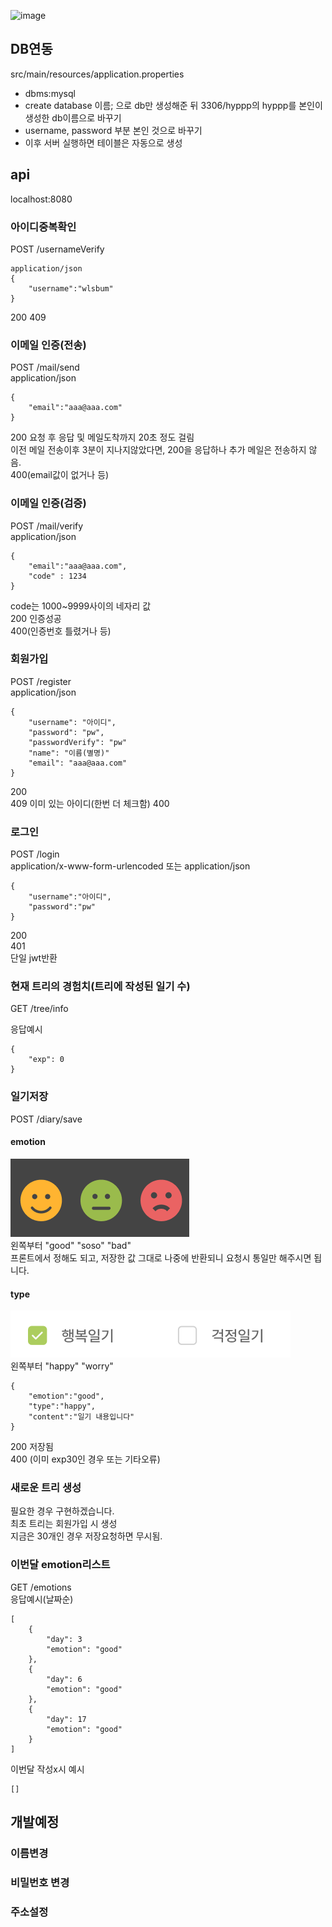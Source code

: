 ![image](https://github.com/user-attachments/assets/bdcf3de8-64a0-482b-a433-8df4291069df)
## DB연동
src/main/resources/application.properties
- dbms:mysql  
- create database 이름; 으로 db만 생성해준 뒤 3306/hyppp의 hyppp를 본인이 생성한 db이름으로 바꾸기 
- username, password 부분 본인 것으로 바꾸기
- 이후 서버 실행하면 테이블은 자동으로 생성
  
## api
localhost:8080
### 아이디중복확인
POST /usernameVerify  
```
application/json
{
    "username":"wlsbum"
}
```
200
409

### 이메일 인증(전송)
POST /mail/send  
application/json
```
{
    "email":"aaa@aaa.com"
}
```
200
요청 후 응답 및 메일도착까지 20초 정도 걸림  
이전 메일 전송이후 3분이 지나지않았다면, 200을 응답하나 추가 메일은 전송하지 않음.  
400(email값이 없거나 등)

### 이메일 인증(검증)
POST /mail/verify  
application/json
```
{
    "email":"aaa@aaa.com",
    "code" : 1234
}
```
code는 1000~9999사이의 네자리 값  
200 인증성공  
400(인증번호 틀렸거나 등)

### 회원가입
POST /register  
application/json
```
{
    "username": "아이디",
    "password": "pw",
    "passwordVerify": "pw"
    "name": "이름(별명)"
    "email": "aaa@aaa.com"
}
```
200  
409 이미 있는 아이디(한번 더 체크함)
400

### 로그인
POST /login  
application/x-www-form-urlencoded
또는
application/json
```
{
    "username":"아이디",
    "password":"pw"
}
```
200  
401   
단일 jwt반환



### 현재 트리의 경험치(트리에 작성된 일기 수)
GET /tree/info

응답예시
```
{
    "exp": 0
}
```

### 일기저장
POST /diary/save  

#### emotion
![img.png](img.png)  
왼쪽부터 "good" "soso" "bad"  
프론트에서 정해도 되고, 저장한 값 그대로 나중에 반환되니 요청시 통일만 해주시면 됩니다.

#### type
![img_1.png](img_1.png)  
왼쪽부터 "happy" "worry"  
```
{
    "emotion":"good",
    "type":"happy",
    "content":"일기 내용입니다"
}
```
200 저장됨  
400 (이미 exp30인 경우 또는 기타오류)


### 새로운 트리 생성
필요한 경우 구현하겠습니다.  
최초 트리는 회원가입 시 생성  
지금은 30개인 경우 저장요청하면 무시됨.


### 이번달 emotion리스트
GET /emotions  
응답예시(날짜순)
```
[
    {
        "day": 3
        "emotion": "good"
    },
    {
        "day": 6
        "emotion": "good"
    },
    {
        "day": 17
        "emotion": "good"
    }
]
```
이번달 작성x시 예시
```
[]
```


## 개발예정  
### 이름변경  
### 비밀번호 변경
### 주소설정

